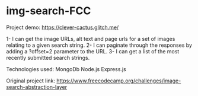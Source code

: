 # img-search-FCC

Project demo: https://clever-cactus.glitch.me/

1- I can get the image URLs, alt text and page urls for a set of images relating to a given search string.
2- I can paginate through the responses by adding a ?offset=2 parameter to the URL.
3- I can get a list of the most recently submitted search strings.


Technologies used:
MongoDb
Node.js
Express.js

Original project link: https://www.freecodecamp.org/challenges/image-search-abstraction-layer
